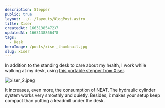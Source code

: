 ```yaml
---
description: Stepper
public: true
layout: ../../layouts/BlogPost.astro
title: Xiser
createdAt: 1663138547237
updatedAt: 1663138866478
tags:
  - Desk
heroImage: /posts/xiser_thumbnail.jpg
slug: xiser
---
```



In addition to the standing desk to care about my health, I work while walking at my desk, using [this portable stepper from Xiser](https://amzn.to/3rf1JDl).

![xiser_2.jpeg](/posts/xiser_xiser-2-jpeg.jpg)

It increases, even more, the consumption of NEAT. The hydraulic cylinder system works very smoothly and quietly. Besides, it makes your setup keep compact than putting a treadmill under the desk.
